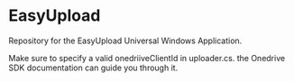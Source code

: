 # EasyUpload
Repository for the EasyUpload Universal Windows Application.
<p>
Make sure to specify a valid onedriiveClientId in uploader.cs. the Onedrive SDK documentation can guide you through it.
